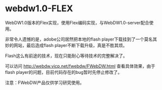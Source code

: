 # webdw1.0-FLEX
WebDW1.0版本的Flex实现，使用Flex编码实现，与WebDW1.0-server配合使用。

非常令人遗憾的是，adobe公司居然把本地的flash player下载挂到了一个莫名其妙的网站，最后造成flash player不断下载升级，真是不胜其烦。

Flash这么有前途的技术，现在只能耐心等待技术的完整解决了。

可以访问 http://webdw.vicp.net/fwebdw/FWebDW.html 查看具体效果，由于flash player的问题，目前代码存在的bug暂时先停止修改了。

注意：FWebDW产品仅供学习研究使用。
